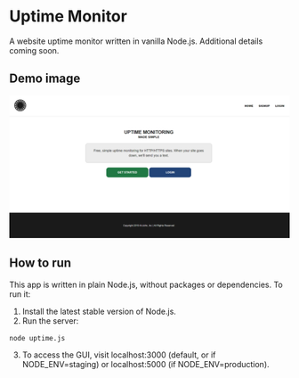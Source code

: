 # Uptime Monitor
A website uptime monitor written in vanilla Node.js. Additional details coming soon.

## Demo image
![Demo](https://github.com/asakasamo/Uptime-Monitor/blob/master/public/demo1.png)

## How to run
This app is written in plain Node.js, without packages or dependencies. To run it:
1. Install the latest stable version of Node.js.
2. Run the server: 
```bash 
node uptime.js
```
3. To access the GUI, visit localhost:3000 (default, or if NODE_ENV=staging) or localhost:5000 (if NODE_ENV=production).
